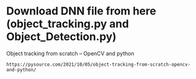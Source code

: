 # Download DNN file from here (object_tracking.py and Object_Detection.py)

Object tracking from scratch – OpenCV and python

    https://pysource.com/2021/10/05/object-tracking-from-scratch-opencv-and-python/
